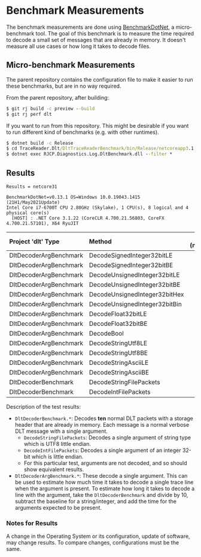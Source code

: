 # Benchmark Measurements

The benchmark measurements are done using
[BenchmarkDotNet](https://benchmarkdotnet.org/), a micro-benchmark tool. The
goal of this benchmark is to measure the time required to decode a small set of
messages that are already in memory. It doesn't measure all use cases or how
long it takes to decode files.

## Micro-benchmark Measurements

The parent repository contains the configuration file to make it easier to run
these benchmarks, but are in no way required.

From the parent repository, after building:

```cmd
$ git rj build -c preview --build
$ git rj perf dlt
```

If you want to run from this repository. This might be desirable if you want to
run different kind of benchmarks (e.g. with other runtimes).

```cmd
$ dotnet build -c Release
$ cd TraceReader.Dlt/DltTraceReaderBenchmark/bin/Release/netcoreapp3.1
$ dotnet exec RJCP.Diagnostics.Log.DltBenchmark.dll --filter *
```

## Results

```text
Results = netcore31

BenchmarkDotNet=v0.13.1 OS=Windows 10.0.19043.1415 (21H1/May2021Update)
Intel Core i7-6700T CPU 2.80GHz (Skylake), 1 CPU(s), 8 logical and 4 physical core(s)
  [HOST] : .NET Core 3.1.22 (CoreCLR 4.700.21.56803, CoreFX 4.700.21.57101), X64 RyuJIT
```

| Project 'dlt' Type     | Method                        | mean (netcore31) | stderr |
|:-----------------------|:------------------------------|-----------------:|-------:|
| DltDecoderArgBenchmark | DecodeSignedInteger32bitLE    | 13.27            | 0.04   |
| DltDecoderArgBenchmark | DecodeSignedInteger32bitBE    | 12.20            | 0.02   |
| DltDecoderArgBenchmark | DecodeUnsignedInteger32bitLE  | 14.57            | 0.03   |
| DltDecoderArgBenchmark | DecodeUnsignedInteger32bitBE  | 13.56            | 0.04   |
| DltDecoderArgBenchmark | DecodeUnsignedInteger32bitHex | 14.84            | 0.04   |
| DltDecoderArgBenchmark | DecodeUnsignedInteger32bitBin | 124.83           | 0.35   |
| DltDecoderArgBenchmark | DecodeFloat32bitLE            | 10.21            | 0.03   |
| DltDecoderArgBenchmark | DecodeFloat32bitBE            | 9.84             | 0.03   |
| DltDecoderArgBenchmark | DecodeBool                    | 9.64             | 0.02   |
| DltDecoderArgBenchmark | DecodeStringUtf8LE            | 57.81            | 0.26   |
| DltDecoderArgBenchmark | DecodeStringUtf8BE            | 57.13            | 0.11   |
| DltDecoderArgBenchmark | DecodeStringAsciiLE           | 67.22            | 0.06   |
| DltDecoderArgBenchmark | DecodeStringAsciiBE           | 69.64            | 0.11   |
| DltDecoderBenchmark    | DecodeStringFilePackets       | 3676.78          | 4.71   |
| DltDecoderBenchmark    | DecodeIntFilePackets          | 3152.47          | 6.15   |

Description of the test results:

* `DltDecoderBenchmark.*`: Decodes **ten** normal DLT packets with a storage
  header that are already in memory. Each message is a normal verbose DLT
  message with a single argument.
  * `DecodeStringFilePackets`: Decodes a single argument of string type which is
    UTF8 little endian.
  * `DecodeIntFilePackets`: Decodes a single argument of an integer 32-bit which
    is little endian.
  * For this particular test, arguments are not decoded, and so should show
    equivalent results.
* `DltDecoderArgBenchmark.*`: These decode a single argument. This can be used
  to estimate how much time it takes to decode a single trace line when the
  argument is present. To estimate how long it takes to decode a line with the
  argument, take the `DltDecoderBenchmark` and divide by 10, subtract the
  baseline for a string/integer, and add the time for the arguments expected to
  be present.

### Notes for Results

A change in the Operating System or its configuration, update of software, may
change results. To compare changes, configurations must be the same.
